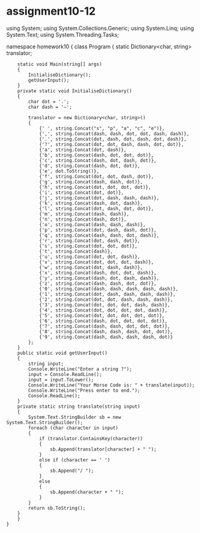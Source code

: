# assignment10-12
using System;
using System.Collections.Generic;
using System.Linq;
using System.Text;
using System.Threading.Tasks;

namespace homework10
{
    class Program
    {
        static Dictionary<char, string> translator;

        static void Main(string[] args)
        {
            InitialiseDictionary();
            getUserInput();
        }
        private static void InitialiseDictionary()
        {
            char dot = '.';
            char dash = '−';

            translator = new Dictionary<char, string>()
            {
                {' ', string.Concat("s", "p", "a", "c", "e")},
                {',', string.Concat(dash, dash, dot, dot, dash, dash)},
                {'.', string.Concat(dot, dash, dot, dash, dot, dash)},
                {'?', string.Concat(dot, dot, dash, dash, dot, dot)},
                {'a', string.Concat(dot, dash)},
                {'b', string.Concat(dash, dot, dot, dot)},
                {'c', string.Concat(dash, dot, dash, dot)},
                {'d', string.Concat(dash, dot, dot)},
                {'e', dot.ToString()},
                {'f', string.Concat(dot, dot, dash, dot)},
                {'g', string.Concat(dash, dash, dot)},
                {'h', string.Concat(dot, dot, dot, dot)},
                {'i', string.Concat(dot, dot)},
                {'j', string.Concat(dot, dash, dash, dash)},
                {'k', string.Concat(dash, dot, dash)},
                {'l', string.Concat(dot, dash, dot, dot)},
                {'m', string.Concat(dash, dash)},
                {'n', string.Concat(dash, dot)},
                {'o', string.Concat(dash, dash, dash)},
                {'p', string.Concat(dot, dash, dash, dot)},
                {'q', string.Concat(dash, dash, dot, dash)},
                {'r', string.Concat(dot, dash, dot)},
                {'s', string.Concat(dot, dot, dot)},
                {'t', string.Concat(dash)},
                {'u', string.Concat(dot, dot, dash)},
                {'v', string.Concat(dot, dot, dot, dash)},
                {'w', string.Concat(dot, dash, dash)},
                {'x', string.Concat(dash, dot, dot, dash)},
                {'y', string.Concat(dash, dot, dash, dash)},
                {'z', string.Concat(dash, dash, dot, dot)},
                {'0', string.Concat(dash, dash, dash, dash, dash)},
                {'1', string.Concat(dot, dash, dash, dash, dash)},
                {'2', string.Concat(dot, dot, dash, dash, dash)},
                {'3', string.Concat(dot, dot, dot, dash, dash)},
                {'4', string.Concat(dot, dot, dot, dot, dash)},
                {'5', string.Concat(dot, dot, dot, dot, dot)},
                {'6', string.Concat(dash, dot, dot, dot, dot)},
                {'7', string.Concat(dash, dash, dot, dot, dot)},
                {'8', string.Concat(dash, dash, dash, dot, dot)},
                {'9', string.Concat(dash, dash, dash, dash, dot)}
            };
        }
        public static void getUserInput()
        {
            string input;
            Console.WriteLine("Enter a string ?");
            input = Console.ReadLine();
            input = input.ToLower();
            Console.WriteLine("Your Morse Code is: " + translate(input));
            Console.WriteLine("Press enter to end.");
            Console.ReadLine();
        }
        private static string translate(string input)
        {
            System.Text.StringBuilder sb = new System.Text.StringBuilder();
            foreach (char character in input)
            {
                if (translator.ContainsKey(character))
                {
                    sb.Append(translator[character] + " ");
                }
                else if (character == ' ')
                {
                    sb.Append("/ ");
                }
                else
                {
                    sb.Append(character + " ");
                }
            }
            return sb.ToString();
        }
        }
    }
